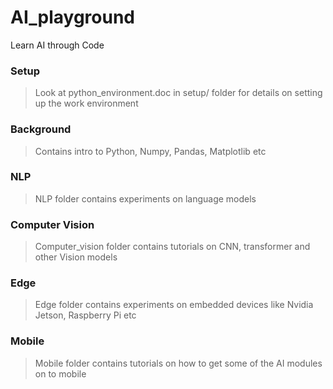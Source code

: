 # AI_playground
Learn AI through Code

### Setup
> Look at python_environment.doc in setup/ folder for details on setting up the work environment

### Background
> Contains intro to Python, Numpy, Pandas, Matplotlib etc
### NLP
> NLP folder contains experiments on language models

### Computer Vision
> Computer_vision folder contains tutorials on CNN, transformer and other Vision models

### Edge
> Edge folder contains experiments on embedded devices like Nvidia Jetson, Raspberry Pi etc

### Mobile
> Mobile folder contains tutorials on how to get some of the AI modules on to mobile


